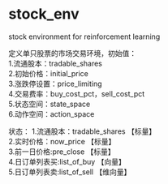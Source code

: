 # stock_env
stock environment for reinforcement learning 

定义单只股票的市场交易环境，初始值：<br>
1.流通股本：tradable_shares<br>
2.初始价格：initial_price<br>
3.涨跌停设置：price_limiting <br>
4.交易费率：buy_cost_pct，sell_cost_pct<br>
5.状态空间：state_space<br>
6.动作空间：action_space<br>

状态：
1.流通股本：tradable_shares 【标量】<br> 
2.实时价格：now_price 【标量】<br> 
3.前一日价格:pre_close 【标量】<br> 
4.日订单列表买:list_of_buy  【向量】<br> 
5.日订单列表卖:list_of_sell  【维向量】<br> 
